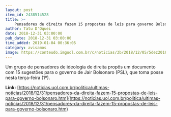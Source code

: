 ```yaml
---
layout: post
item_id: 2438514528
title: >-
    Pensadores de direita fazem 15 propostas de leis para governo Bolsonaro
author: Tatu D'Oquei
date: 2018-12-31 03:00:00
pub_date: 2018-12-31 03:00:00
time_added: 2019-01-04 00:36:05
category: avisamos
image: https://conteudo.imguol.com.br/c/noticias/3b/2018/12/05/5dez2018---o-presidente-eleito-jair-bolsonaro-psl-concede-entrevista-no-quartel-general-do-exercito-em-brasilia-nesta-quarta-feira-5-ele-recebeu-a-medalha-do-pacificador-com-palma-do-exercito-1544035225997_v2_615x300.jpg
---
```


Um grupo de pensadores de ideologia de direita propôs um documento com 15 sugestões para o governo de Jair Bolsonaro (PSL), que toma posse nesta terça-feira (1º).

**Link:** [https://noticias.uol.com.br/politica/ultimas-noticias/2018/12/31/pensadores-da-direita-fazem-15-propostas-de-leis-para-governo-bolsonaro.htm](https://noticias.uol.com.br/politica/ultimas-noticias/2018/12/31/pensadores-da-direita-fazem-15-propostas-de-leis-para-governo-bolsonaro.htm)

